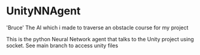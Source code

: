 # UnityNNAgent
'Bruce' The AI which i made to traverse an obstacle course for my project


This is the python Neural Network agent that talks to the Unity project using socket. See main branch to access unity files

